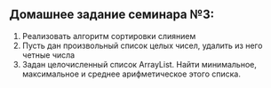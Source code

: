 ## Домашнее задание семинара №3:

1. Реализовать алгоритм сортировки слиянием
2. Пусть дан произвольный список целых чисел, удалить из него четные числа
3. Задан целочисленный список ArrayList. Найти минимальное, максимальное и среднее арифметическое этого списка.